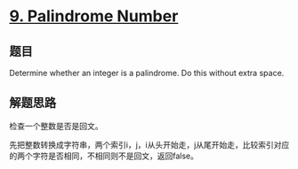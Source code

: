 # [9. Palindrome Number](https://leetcode.com/LeetCodes/palindrome-number/)

## 题目
Determine whether an integer is a palindrome. Do this without extra space.

## 解题思路
检查一个整数是否是回文。

先把整数转换成字符串，两个索引i，j，i从头开始走，j从尾开始走，比较索引对应的两个字符是否相同，不相同则不是回文，返回false。
